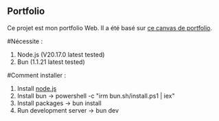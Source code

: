 ## Portfolio

Ce projet est mon portfolio Web. Il a été basé sur [ce canvas de portfolio](https://github.com/HugoRCD/canvas).

#Nécessite :
1. Node.js (V20.17.0 latest tested)
2. Bun (1.1.21 latest tested)

#Comment installer :
1. Install [node.js](https://nodejs.org/en/download/prebuilt-installer) 
1. Install bun -> powershell -c "irm bun.sh/install.ps1 | iex"
2. Install packages -> bun install
3. Run development server -> bun dev